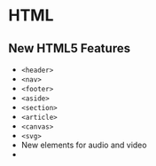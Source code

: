 # HTML

## New HTML5 Features
* `<header>`
* `<nav>`
* `<footer>`
* `<aside>`
* `<section>`
* `<article>`
* `<canvas>`
* `<svg>`
* New elements for audio and video
* 

